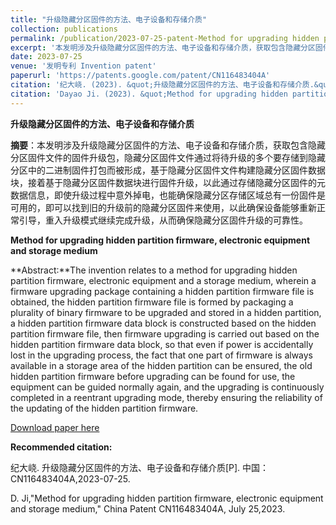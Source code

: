 ```yaml
---
title: "升级隐藏分区固件的方法、电子设备和存储介质"
collection: publications
permalink: /publication/2023-07-25-patent-Method for upgrading hidden partition firmware, electronic equipment and storage medium-number-7
excerpt: '本发明涉及升级隐藏分区固件的方法、电子设备和存储介质，获取包含隐藏分区固件文件的固件升级包，隐藏分区固件文件通过将待升级的多个要存储到隐藏分区中的二进制固件打包而被形成，基于隐藏分区固件文件构建隐藏分区固件数据块，接着基于隐藏分区固件数据块进行固件升级，以此通过存储隐藏分区固件的元数据信息，即使升级过程中意外掉电，也能确保隐藏分区存储区域总有一份固件是可用的，即可以找到旧的升级前的隐藏分区固件来使用，以此确保设备能够重新正常引导，重入升级模式继续完成升级，从而确保隐藏分区固件升级的可靠性.'
date: 2023-07-25
venue: '发明专利 Invention patent'
paperurl: 'https://patents.google.com/patent/CN116483404A'
citation: '纪大峣. (2023). &quot;升级隐藏分区固件的方法、电子设备和存储介质.&quot; <i>专利</i>. CN116483404A.'
citation: 'Dayao Ji. (2023). &quot;Method for upgrading hidden partition firmware, electronic equipment and storage medium.&quot; <i>China patent</i>. CN116483404A.'
---
```

**升级隐藏分区固件的方法、电子设备和存储介质**

**摘要**：本发明涉及升级隐藏分区固件的方法、电子设备和存储介质，获取包含隐藏分区固件文件的固件升级包，隐藏分区固件文件通过将待升级的多个要存储到隐藏分区中的二进制固件打包而被形成，基于隐藏分区固件文件构建隐藏分区固件数据块，接着基于隐藏分区固件数据块进行固件升级，以此通过存储隐藏分区固件的元数据信息，即使升级过程中意外掉电，也能确保隐藏分区存储区域总有一份固件是可用的，即可以找到旧的升级前的隐藏分区固件来使用，以此确保设备能够重新正常引导，重入升级模式继续完成升级，从而确保隐藏分区固件升级的可靠性。



**Method for upgrading hidden partition firmware, electronic equipment and storage medium**

**Abstract:**The invention relates to a method for upgrading hidden partition firmware, electronic equipment and a storage medium, wherein a firmware upgrading package containing a hidden partition firmware file is obtained, the hidden partition firmware file is formed by packaging a plurality of binary firmware to be upgraded and stored in a hidden partition, a hidden partition firmware data block is constructed based on the hidden partition firmware file, then firmware upgrading is carried out based on the hidden partition firmware data block, so that even if power is accidentally lost in the upgrading process, the fact that one part of firmware is always available in a storage area of the hidden partition can be ensured, the old hidden partition firmware before upgrading can be found for use, the equipment can be guided normally again, and the upgrading is continuously completed in a reentrant upgrading mode, thereby ensuring the reliability of the updating of the hidden partition firmware. 



[Download paper here](https://patents.google.com/patent/CN116483404A)



**Recommended citation:** 

纪大峣. 升级隐藏分区固件的方法、电子设备和存储介质[P]. 中国：CN116483404A,2023-07-25.

D. Ji,"Method for upgrading hidden partition firmware, electronic equipment and storage medium," China Patent CN116483404A, July 25,2023.



